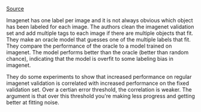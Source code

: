 [Source](https://arxiv.org/pdf/2006.07159.pdf)

Imagenet has one label per image and it is not always obvious which object has been labeled for each image.
The authors clean the imagenet validation set and add multiple tags to each image if there are multiple objects that fit.
They make an oracle model that guesses one of the multiple labels that fit. They compare the performance of the oracle to a model trained on imagenet. The model performs better than the oracle (better than random chance), indicating that the model is overfit to some labeling bias in imagenet.

They do some experiments to show that increased performance on regular imagenet validation is correlated with increased performance on the fixed validation set. Over a certian error threshold, the correlation is weaker. The argument is that over this threshold you're making less progress and getting better at fitting noise.